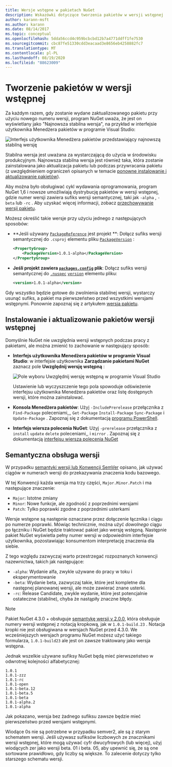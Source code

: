 ```yaml
---
title: Wersje wstępne w pakietach NuGet
description: Wskazówki dotyczące tworzenia pakietów w wersji wstępnej
author: karann-msft
ms.author: karann
ms.date: 08/14/2017
ms.topic: conceptual
ms.openlocfilehash: 5dda56ccd4c959bcbcbd12b7a4771ddff1fe7530
ms.sourcegitcommit: cbc87fe51330cdd3eacaad3e8656eb4258882fc7
ms.translationtype: MT
ms.contentlocale: pl-PL
ms.lasthandoff: 08/19/2020
ms.locfileid: "88623009"
---
```

# <a name="building-pre-release-packages"></a>Tworzenie pakietów w wersji wstępnej

Za każdym razem, gdy zostanie wydane zaktualizowanego pakietu przy użyciu nowego numeru wersji, program NuGet uważa, że jest on wyświetlany jako "Najnowsza stabilna wersja", na przykład w interfejsie użytkownika Menedżera pakietów w programie Visual Studio:

![Interfejs użytkownika Menedżera pakietów przedstawiający najnowszą stabilną wersję](media/Prerelease_01-LatestStable.png)

Stabilna wersja jest uważana za wystarczającą do użycia w środowisku produkcyjnym. Najnowsza stabilna wersja jest również taka, która zostanie zainstalowana jako aktualizacja pakietu lub podczas przywracania pakietu (z uwzględnieniem ograniczeń opisanych w temacie [ponowne instalowanie i aktualizowanie pakietów](../consume-packages/reinstalling-and-updating-packages.md)).

Aby można było obsługiwać cykl wydawania oprogramowania, program NuGet 1,6 i nowsze umożliwiają dystrybucję pakietów w wersji wstępnej, gdzie numer wersji zawiera sufiks wersji semantycznej, taki jak `-alpha` , `-beta` lub `-rc` . Aby uzyskać więcej informacji, zobacz [przechowywanie wersji pakietu](../concepts/package-versioning.md#pre-release-versions).

Możesz określić takie wersje przy użyciu jednego z następujących sposobów:

- **Jeśli używany [`PackageReference`](../consume-packages/package-references-in-project-files.md) jest projekt **: Dołącz sufiks wersji semantycznej do `.csproj` elementu pliku [`PackageVersion`](/dotnet/core/tools/csproj#packageversion) :

    ```xml
    <PropertyGroup>
        <PackageVersion>1.0.1-alpha</PackageVersion>
    </PropertyGroup>
    ```

- **Jeśli projekt zawiera [`packages.config`](../reference/packages-config.md) plik**: Dołącz sufiks wersji semantycznej do [`.nuspec`](../reference/nuspec.md) [`version`](../reference/nuspec.md#version) elementu pliku:

    ```xml
    <version>1.0.1-alpha</version>
    ```

Gdy wszystko będzie gotowe do zwolnienia stabilnej wersji, wystarczy usunąć sufiks, a pakiet ma pierwszeństwo przed wszystkimi wersjami wstępnymi. Ponownie zapoznaj się z artykułem [wersja pakietu](../concepts/package-versioning.md#pre-release-versions).

## <a name="installing-and-updating-pre-release-packages"></a>Instalowanie i aktualizowanie pakietów wersji wstępnej

Domyślnie NuGet nie uwzględnia wersji wstępnych podczas pracy z pakietami, ale można zmienić to zachowanie w następujący sposób:

- **Interfejs użytkownika Menedżera pakietów w programie Visual Studio**: w interfejsie użytkownika **Zarządzanie pakietami NuGet** zaznacz pole **Uwzględnij wersję wstępną** :

    ![Pole wyboru Uwzględnij wersję wstępną w programie Visual Studio](media/Prerelease_02-CheckPrerelease.png)

    Ustawienie lub wyczyszczenie tego pola spowoduje odświeżenie interfejsu użytkownika Menedżera pakietów oraz listę dostępnych wersji, które można zainstalować.

- **Konsola Menedżera pakietów**: Użyj `-IncludePrerelease` przełącznika z `Find-Package` poleceniami,,, `Get-Package` `Install-Package` `Sync-Package` i `Update-Package` . Zapoznaj się z dokumentacją [programu PowerShell](../reference/powershell-reference.md).

- **Interfejs wiersza polecenia NuGet**: Użyj `-prerelease` przełącznika z `install` `update` `delete` poleceniami,, i `mirror` . Zapoznaj się z dokumentacją [interfejsu wiersza polecenia NuGet](../reference/nuget-exe-cli-reference.md)

## <a name="semantic-versioning"></a>Semantyczna obsługa wersji

W przypadku [semantyki wersji lub Konwencji SemVer](https://semver.org/spec/v1.0.0.html) opisano, jak używać ciągów w numerach wersji do przekazywania znaczenia kodu bazowego.

W tej Konwencji każda wersja ma trzy części, `Major.Minor.Patch` i ma następujące znaczenie:

- `Major`: Istotne zmiany
- `Minor`: Nowe funkcje, ale zgodność z poprzednimi wersjami
- `Patch`: Tylko poprawki zgodne z poprzednimi usterkami

Wersje wstępne są następnie oznaczane przez dołączenie łącznika i ciągu po numerze poprawki. Mówiąc technicznie, można użyć *dowolnego* ciągu po łączniku i NuGet będzie traktować pakiet jako wersję wstępną. Następnie pakiet NuGet wyświetla pełny numer wersji w odpowiednim interfejsie użytkownika, pozostawiając konsumentom interpretację znaczenia dla siebie.

Z tego względu zazwyczaj warto przestrzegać rozpoznanych konwencji nazewnictwa, takich jak następujące:

- `-alpha`: Wydanie alfa, zwykle używane do pracy w toku i eksperymentowanie
- `-beta`: Wydanie beta, zazwyczaj takie, które jest kompletne dla następnej planowanej wersji, ale może zawierać znane usterki.
- `-rc`: Release Candidate, zwykle wydanie, które jest potencjalnie ostateczne (stabilne), chyba że nastąpiły znaczne błędy.

> [!Note]
> Pakiet NuGet 4.3.0 + obsługuje [semantykę wersji v 2.0.0](https://semver.org/spec/v2.0.0.html), która obsługuje numery wersji wstępnej z notacją kropkową, jak w `1.0.1-build.23` . Notacja kropki nie jest obsługiwana w wersjach NuGet przed 4.3.0. We wcześniejszych wersjach programu NuGet możesz użyć takiego formularza, `1.0.1-build23` ale jest on zawsze traktowany jako wersja wstępna.

Jednak wszelkie używane sufiksy NuGet będą mieć pierwszeństwo w odwrotnej kolejności alfabetycznej:

    1.0.1
    1.0.1-zzz
    1.0.1-rc
    1.0.1-open
    1.0.1-beta.12
    1.0.1-beta.5
    1.0.1-beta
    1.0.1-alpha.2
    1.0.1-alpha

Jak pokazano, wersja bez żadnego sufiksu zawsze będzie mieć pierwszeństwo przed wersjami wstępnymi.

Wiodące 0s nie są potrzebne w przypadku semver2, ale są z starym schematem wersji. Jeśli używasz sufiksów liczbowych ze znacznikami wersji wstępnej, które mogą używać cyfr dwucyfrowych (lub więcej), użyj wiodących zer jako wersji beta. 01 i beta. 05, aby upewnić się, że są one sortowane prawidłowo, gdy liczby są większe. To zalecenie dotyczy tylko starszego schematu wersji.
